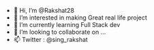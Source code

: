 - 👋 Hi, I’m @Rakshat28
- 👀 I’m interested in making Great real life project
- 🌱 I’m currently learning Full Stack dev
- 💞️ I’m looking to collaborate on ...
- 📫 Twitter : @sing_rakshat
 

<!---
Rakshat28/Rakshat28 is a ✨ special ✨ repository because its `README.md` (this file) appears on your GitHub profile.
You can click the Preview link to take a look at your changes.
--->
